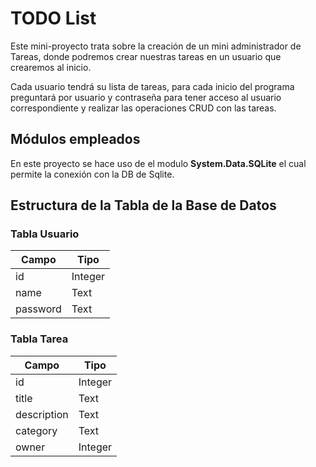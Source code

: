# TODO List

Este mini-proyecto trata sobre la creación de un mini administrador de Tareas, donde podremos crear nuestras tareas en un usuario que crearemos al inicio. 

Cada usuario tendrá su lista de tareas, para cada inicio del programa preguntará por usuario y contraseña para tener acceso al usuario correspondiente y realizar las operaciones CRUD con las tareas.

## Módulos empleados
En este proyecto se hace uso de el modulo **System.Data.SQLite** el cual permite la conexión con la DB de Sqlite.

## Estructura de la Tabla de la Base de Datos

### Tabla Usuario

|Campo      |Tipo   |
|-----------|-------|
|id         |Integer|
|name       |Text   |
|password   |Text   |

### Tabla Tarea

|Campo      |Tipo   |
|-----------|-------|
|id         |Integer|
|title      |Text   |
|description|Text   |
|category   |Text   |
|owner      |Integer|